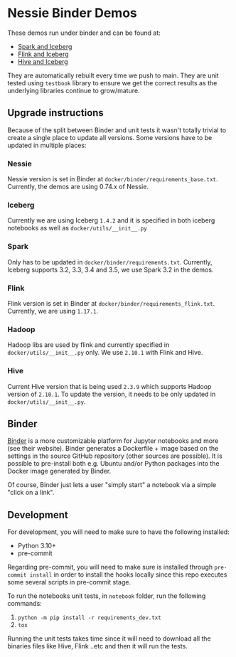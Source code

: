 # Nessie Binder Demos

These demos run under binder and can be found at:

* [Spark and Iceberg](https://mybinder.org/v2/gh/projectnessie/nessie-demos/main?labpath=notebooks%2Fnessie-iceberg-demo-nba.ipynb)
* [Flink and Iceberg](https://mybinder.org/v2/gh/projectnessie/nessie-demos/main?labpath=notebooks%2Fnessie-iceberg-flink-demo-nba.ipynb)
* [Hive and Iceberg](https://mybinder.org/v2/gh/projectnessie/nessie-demos/main?labpath=notebooks%2Fnessie-iceberg-hive-demo-nba.ipynb)

They are automatically rebuilt every time we push to main. They are unit tested using `testbook` library to ensure we get
the correct results as the underlying libraries continue to grow/mature.


## Upgrade instructions

Because of the split between Binder and unit tests it wasn't totally trivial to create a single place to update all versions.
Some versions have to be updated in multiple places:

### Nessie

Nessie version is set in Binder at `docker/binder/requirements_base.txt`. Currently, the demos are using 0.74.x of Nessie.

### Iceberg

Currently we are using Iceberg `1.4.2` and it is specified in both iceberg notebooks as well as `docker/utils/__init__.py`

### Spark

Only has to be updated in `docker/binder/requirements.txt`. Currently, Iceberg supports 3.2, 3.3, 3.4 and 3.5, we use Spark 3.2 in the demos.

### Flink

Flink version is set in Binder at `docker/binder/requirements_flink.txt`. Currently, we are using `1.17.1`.

### Hadoop

Hadoop libs are used by flink and currently specified in `docker/utils/__init__.py` only. We use `2.10.1` with Flink and Hive.

### Hive

Current Hive version that is being used `2.3.9` which supports Hadoop version of `2.10.1`. To update the version, it needs to be only updated
in `docker/utils/__init__.py`.

## Binder

[Binder](https://mybinder.org) is a more customizable platform for Jupyter notebooks and
more (see their website). Binder generates a Dockerfile + image based on the settings in the
source GitHub repository (other sources are possible). It is possible to pre-install both
e.g. Ubuntu and/or Python packages into the Docker image generated by Binder.

Of course, Binder just lets a user "simply start" a notebook via a simple "click on a link".


## Development
For development, you will need to make sure to have the following installed:
- Python 3.10+
- pre-commit

Regarding pre-commit, you will need to make sure is installed through `pre-commit install` in order to install the hooks locally since this repo
executes some several scripts in pre-commit stage.

To run the notebooks unit tests, in `notebook` folder, run the following commands:
1. `python -m pip install -r requirements_dev.txt`
2. `tox`

Running the unit tests takes time since it will need to download all the binaries files like Hive, Flink ..etc and then it will
run the tests.
